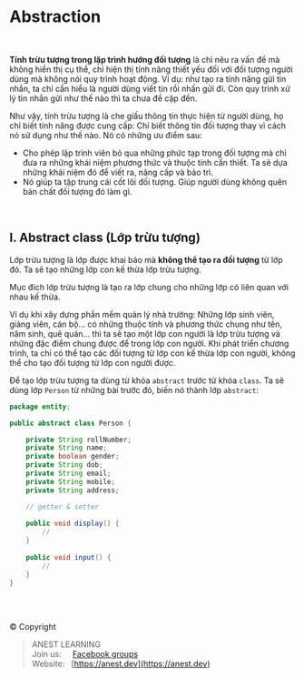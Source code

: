 # Abstraction

<br />

**Tính trừu tượng trong lập trình hướng đối tượng** là chỉ nêu ra vấn đề mà không hiển thị cụ thể, chỉ hiện thị tính năng thiết yếu đối với đối tượng người dùng mà không nói quy trình hoạt động. Ví dụ: như tạo ra tính năng gửi tin nhắn, ta chỉ cần hiểu là người dùng viết tin rồi nhấn gửi đi. Còn quy trình xử lý tin nhắn gửi như thế nào thì ta chưa đề cập đến.

Như vậy, tính trừu tượng là che giấu thông tin thực hiện từ người dùng, họ chỉ biết tính năng được cung cấp: Chỉ biết thông tin đối tượng thay vì cách nó sử dụng như thế nào. Nó có những ưu điểm sau:

- Cho phép lập trình viên bỏ qua những phức tạp trong đối tượng mà chỉ đưa ra những khái niệm phương thức và thuộc tính cần thiết. Ta sẽ dựa những khái niệm đó để viết ra, nâng cấp và bảo trì.
- Nó giúp ta tập trung cái cốt lõi đối tượng. Giúp người dùng không quên bản chất đối tượng đó làm gì.

<br />

## I. Abstract class (Lớp trừu tượng)

Lớp trừu tượng là lớp được khai báo mà **không thể tạo ra đối tượng** từ lớp đó. Ta sẽ tạo những lớp con kế thừa lớp trừu tượng.

Mục đích lớp trừu tượng là tạo ra lớp chung cho những lớp có liên quan với nhau kế thừa.

Ví dụ khi xây dựng phần mềm quản lý nhà trường: Những lớp sinh viên, giảng viên, cán bộ... có những thuộc tính và phương thức chung như tên, năm sinh, quê quán... thì ta sẽ tạo một lớp con người là lớp trừu tượng và những đặc điểm chung được để trong lớp con người. Khi phát triển chương trình, ta chỉ có thể tạo các đối tượng từ lớp con kế thừa lớp con người, không thể cho tạo đối tượng từ lớp con người được.

Để tạo lớp trừu tượng ta dùng từ khóa `abstract` trước từ khóa `class`. Ta sẽ dùng lớp `Person` từ những bài trước đó, biến nó thành lớp `abstract`:

```java
package entity;

public abstract class Person {

    private String rollNumber;
    private String name;
    private boolean gender;
    private String dob;
    private String email;
    private String mobile;
    private String address;

    // getter & setter
    
    public void display() {
        //
    }
    
    public void input() {
        //
    }
}
```

<br />

##  

© Copyright
> ANEST LEARNING  
> Join us: &nbsp;&nbsp;&nbsp; [Facebook groups](https://www.facebook.com/groups/anest.learning/)  
> Website: &nbsp; [https://anest.dev](https://anest.dev) 
